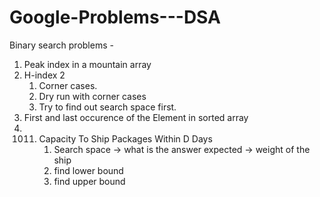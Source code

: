 # Google-Problems---DSA


Binary search problems - 
1. Peak index in a mountain array
2. H-index 2
    1. Corner cases.
    2. Dry run with corner cases
    3. Try to find out search space first.
3. First and last occurence of the Element in sorted array
4. 1011. Capacity To Ship Packages Within D Days
         1. Search space -> what is the answer expected -> weight of the ship
         2. find lower bound
         3. find upper bound
